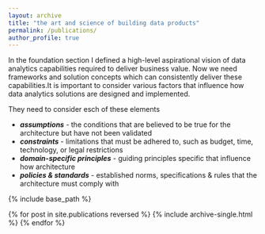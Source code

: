 ```yaml
---
layout: archive
title: "the art and science of building data products"
permalink: /publications/
author_profile: true
---
```

In the foundation section I defined a high-level aspirational vision of data analytics capabilities required to deliver business value. Now we need frameworks and solution concepts which can consistently deliver these capabilities.It is important to consider various factors that influence how data analytics solutions are designed and implemented. 

They need to consider esch of these elements 
* ***assumptions*** - the conditions that are believed to be true for the architecture but have not been validated
* ***constraints*** - limitations that must be adhered to, such as budget, time, technology, or legal restrictions
* ***domain-specific principles*** - guiding principles specific that influence how architecture
* ***policies & standards*** - established norms,  specifications & rules that the architecture must comply with

{% include base_path %}

{% for post in site.publications reversed %}
  {% include archive-single.html %}
{% endfor %}
